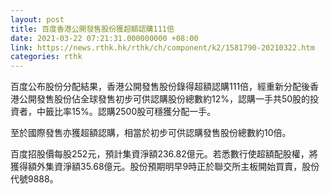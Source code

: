 ```yaml
---
layout: post
title: 百度香港公開發售股份獲超額認購111倍
date: 2021-03-22 07:21:31.000000000 +08:00
link: https://news.rthk.hk/rthk/ch/component/k2/1581790-20210322.htm
categories: rthk
---
```


百度公布股份分配結果，香港公開發售股份錄得超額認購111倍，經重新分配後香港公開發售股份佔全球發售初步可供認購股份總數約12%，認購一手共50股的投資者，中籤比率15%。認購2500股可穩獲分配一手。

至於國際發售亦獲超額認購，相當於初步可供認購發售股份總數約10倍。

百度招股價每股252元，預計集資淨額236.82億元。若悉數行使超額配股權，將獲得額外集資淨額35.68億元。股份預期明早9時正於聯交所主板開始買賣，股份代號9888。

